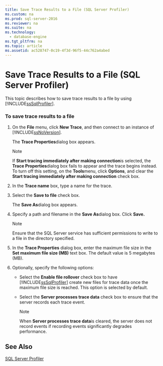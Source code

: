 ```yaml
---
title: Save Trace Results to a File (SQL Server Profiler)
ms.custom: na
ms.prod: sql-server-2016
ms.reviewer: na
ms.suite: na
ms.technology: 
  - database-engine
ms.tgt_pltfrm: na
ms.topic: article
ms.assetid: ac528747-0c19-4f3d-96f5-44c762a4abed
---
```

# Save Trace Results to a File (SQL Server Profiler)
  This topic describes how to save trace results to a file by using [!INCLUDE[ssSqlProfiler](../../Topics/TopicNameContainA/includes/ssSqlProfiler_md.md)].  
  
### To save trace results to a file  
  
1.  On the **File** menu, click **New Trace**, and then connect to an instance of [!INCLUDE[ssNoVersion](../../Topics/TopicNameContainA/includes/ssNoVersion_md.md)].  
  
     The **Trace Properties**dialog box appears.  
  
    > [!NOTE]  
    >  If **Start tracing immediately after making connection**is selected, the **Trace Properties**dialog box fails to appear and the trace begins instead. To turn off this setting, on the **Tools**menu, click **Options**, and clear the **Start tracing immediately after making connection** check box.  
  
2.  In the **Trace name** box, type a name for the trace.  
  
3.  Select the **Save to file** check box.  
  
     The **Save As**dialog box appears.  
  
4.  Specify a path and filename in the **Save As**dialog box. Click **Save.**  
  
    > [!NOTE]  
    >  Ensure that the SQL Server service has sufficient permissions to write to a file in the directory specified.  
  
5.  In the **Trace Properties** dialog box, enter the maximum file size in the **Set maximum file size (MB)** text box. The default value is 5 megabytes (MB).  
  
6.  Optionally, specify the following options:  
  
    -   Select the **Enable file rollover** check box to have [!INCLUDE[ssSqlProfiler](../../Topics/TopicNameContainA/includes/ssSqlProfiler_md.md)] create new files for trace data once the maximum file size is reached. This option is selected by default.  
  
    -   Select the **Server processes trace data** check box to ensure that the server records each trace event.  
  
        > [!NOTE]  
        >  When **Server processes trace data**is cleared, the server does not record events if recording events significantly degrades performance.  
  
## See Also  
 [SQL Server Profiler](../../Topics/TopicNameNotContainA/SQL-Server-Profiler.md)  
  
  